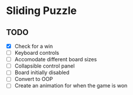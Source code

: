 # Sliding Puzzle

## TODO 
- [x] Check for a win
- [ ] Keyboard controls
- [ ] Accomodate different board sizes
- [ ] Collapsible control panel
- [ ] Board initially disabled
- [ ] Convert to OOP
- [ ] Create an animation for when the game is won